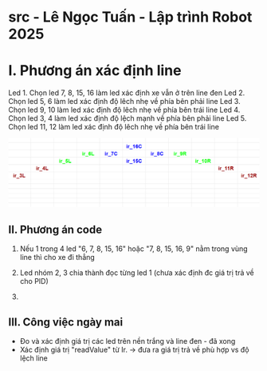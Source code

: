 # src - Lê Ngọc Tuấn - Lập trình Robot 2025

# I. Phương án xác định line
Led 1. Chọn led 7, 8, 15, 16 làm led xác định xe vẫn ở trên line đen
Led 2. Chọn led 5, 6 làm led xác định độ lêch nhẹ về phía bên phải line
Led 3. Chọn led 9, 10 làm led xác định độ lêch nhẹ về phía bên trái line
Led 4. Chọn led 3, 4 làm led xác định độ lệch mạnh về phía bên phải line
Led 5. Chọn led 11, 12 làm led xác định độ lêch nhẹ về phía bên trái line

![alt](matranir.png)
## II. Phương án code 

1. Nếu 1 trong 4 led "6, 7, 8, 15, 16" hoặc "7, 8, 15, 16, 9" nằm trong vùng line thì cho xe đi thẳng

2. Led nhóm  2, 3 chia thành đọc từng led 1 (chưa xác định đc giá trị trả về cho PID)

3.  

## III. Công việc ngày mai
- Đo và xác định giá trị các led trên nền trắng và line đen - đã xong
- Xác định giá trị "readValue" từ Ir. -> đưa ra giá trị trả về phù hợp vs độ lệch line 
 